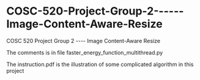# COSC-520-Project-Group-2------Image-Content-Aware-Resize
COSC 520 Project Group 2 ---- Image Content-Aware Resize

The comments is in file faster_energy_function_multithread.py

The instruction.pdf is the illustration of some complicated algorithm in this project
